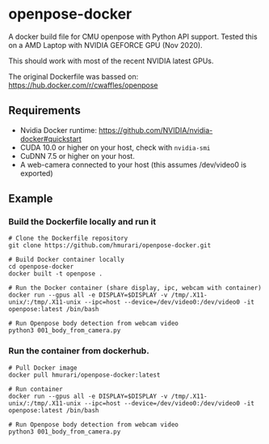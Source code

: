 # openpose-docker
A docker build file for CMU openpose with Python API support. Tested this on a AMD Laptop with NVIDIA GEFORCE GPU (Nov 2020).

This should work with most of the recent NVIDIA latest GPUs.

The original Dockerfile was bassed on:
https://hub.docker.com/r/cwaffles/openpose

## Requirements
- Nvidia Docker runtime: https://github.com/NVIDIA/nvidia-docker#quickstart
- CUDA 10.0 or higher on your host, check with `nvidia-smi`
- CuDNN 7.5 or higher on your host.
- A web-camera connected to your host (this assumes /dev/video0 is exported)

## Example
### Build the Dockerfile locally and run it
```
# Clone the Dockerfile repository
git clone https://github.com/hmurari/openpose-docker.git

# Build Docker container locally
cd openpose-docker
docker built -t openpose .

# Run the Docker container (share display, ipc, webcam with container)
docker run --gpus all -e DISPLAY=$DISPLAY -v /tmp/.X11-unix/:/tmp/.X11-unix --ipc=host --device=/dev/video0:/dev/video0 -it openpose:latest /bin/bash

# Run Openpose body detection from webcam video
python3 001_body_from_camera.py
```

### Run the container from dockerhub.
```
# Pull Docker image
docker pull hmurari/openpose-docker:latest

# Run container
docker run --gpus all -e DISPLAY=$DISPLAY -v /tmp/.X11-unix/:/tmp/.X11-unix --ipc=host --device=/dev/video0:/dev/video0 -it openpose:latest /bin/bash

# Run Openpose body detection from webcam video
python3 001_body_from_camera.py
```




